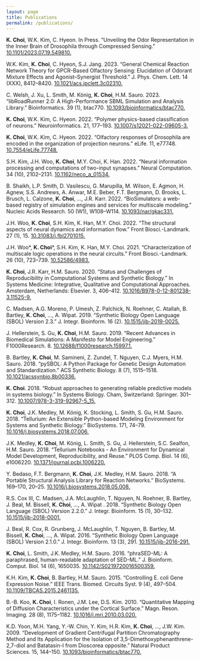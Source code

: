 ```yaml
---
layout: page
title: Publications
permalink: /publications/
---
```


**K. Choi**, W.K. Kim, C. Hyeon. In Press. “Unveiling the Odor Representation in the Inner Brain of Drosophila through Compressed Sensing.” [10.1101/2023.07.19.549810.](https://doi.org/10.1101/2023.07.19.549810)

W.K. Kim, **K. Choi**, C. Hyeon, S.J. Jang. 2023. “General Chemical Reaction Network Theory for GPCR-Based Olfactory Sensing: Elucidation of Odorant Mixture Effects and Agonist–Synergist Threshold.” J. Phys. Chem. Lett. 14 (XXX), 8412–8420. [10.1021/acs.jpclett.3c02310.](https://doi.org/10.1021/acs.jpclett.3c02310)

C. Welsh, J. Xu, L. Smith, M. König, **K. Choi**, H.M. Sauro. 2023. “libRoadRunner 2.0: A High-Performance SBML Simulation and Analysis Library.” Bioinformatics. 39 (1), btac770. [10.1093/bioinformatics/btac770.](https://doi.org/10.1093/bioinformatics/btac770)

**K. Choi**, W.K. Kim, C. Hyeon. 2022. “Polymer physics-based classification of neurons.” Neuroinformatics. 21, 177–193. [10.1007/s12021-022-09605-3.](https://doi.org/10.1007/s12021-022-09605-3)

**K. Choi**, W.K. Kim, C. Hyeon. 2022. “Olfactory responses of Drosophila are encoded in the organization of projection neurons.” eLife. 11, e77748. [10.7554/eLife.77748.](https://doi.org/10.7554/eLife.77748)

S.H. Kim, J.H. Woo, **K. Choi**, M.Y. Choi, K. Han. 2022. “Neural information processing and computations of two-input synapses.” Neural Computation. 34 (10), 2102–2131. [10.1162/neco_a_01534.](https://doi.org/10.1162/neco_a_01534)

B. Shaikh, L.P. Smith, D. Vasilescu, G. Marupilla, M. Wilson, E. Agmon, H. Agnew, S.S. Andrews, A. Anwar, M.E. Beber, F.T. Bergmann, D. Brooks, L. Brusch, L. Calzone, **K. Choi**, …, J.R. Karr. 2022. “BioSimulators: a web-based registry of simulation engines and services for multiscale modeling.” Nucleic Acids Research. 50 (W1), W108–W114. [10.1093/nar/gkac331.](https://doi.org/10.1093/nar/gkac331)

J.H. Woo, **K. Choi**, S.H. Kim, K. Han, M.Y. Choi. 2022. “The structural aspects of neural dynamics and information flow.” Front Biosci.-Landmark. 27 (1), 15. [10.31083/j.fbl2701015.](https://doi.org/10.31083/j.fbl2701015)

J.H. Woo\*, **K. Choi**\*, S.H. Kim, K. Han, M.Y. Choi. 2021. “Characterization of multiscale logic operations in the neural circuits.” Front Biosci.-Landmark. 26 (10), 723–739. [10.52586/4983.](https://doi.org/10.52586/4983)

**K. Choi**, J.R. Karr, H.M. Sauro. 2020. “Status and Challenges of Reproducibility in Computational Systems and Synthetic Biology.” In Systems Medicine: Integrative, Qualitative and Computational Approaches. Amsterdam, Netherlands: Elsevier. 3, 406–412. [10.1016/B978-0-12-801238-3.11525-9.](https://doi.org/10.1016/B978-0-12-801238-3.11525-9)

C. Madsen, A.G. Moreno, P. Umesh, Z. Palchick, N. Roehner, C. Atallah, B. Bartley, **K. Choi**, …, A. Wipat. 2019. “Synthetic Biology Open Language (SBOL) Version 2.3.” J. Integr. Bioinform. 16 (2). [10.1515/jib-2019-0025.](https://doi.org/10.1515/jib-2019-0025)

J. Hellerstein, S. Gu, **K. Choi**, H.M. Sauro. 2019. “Recent Advances in Biomedical Simulations: A Manifesto for Model Engineering.” F1000Research. 8. [10.12688/f1000research.15997.1.](https://doi.org/10.12688/f1000research.15997.1)

B. Bartley, **K. Choi**, M. Samineni, Z. Zundel, T. Nguyen, C.J. Myers, H.M. Sauro. 2018. “pySBOL: A Python Package for Genetic Design Automation and Standardization.” ACS Synthetic Biology. 8 (7), 1515–1518. [10.1021/acssynbio.8b00336.](https://doi.org/10.1021/acssynbio.8b00336)

**K. Choi**. 2018. “Robust approaches to generating reliable predictive models in systems biology.” In Systems Biology. Cham, Switzerland: Springer. 301–312. [10.1007/978-3-319-92967-5_15.](https://doi.org/10.1007/978-3-319-92967-5_15)

**K. Choi**, J.K. Medley, M. König, K. Stocking, L. Smith, S. Gu, H.M. Sauro. 2018. “Tellurium: An Extensible Python-based Modeling Environment for Systems and Synthetic Biology.” BioSystems. 171, 74–79. [10.1016/j.biosystems.2018.07.006.](https://doi.org/10.1016/j.biosystems.2018.07.006)

J.K. Medley, **K. Choi**, M. König, L. Smith, S. Gu, J. Hellerstein, S.C. Sealfon, H.M. Sauro. 2018. “Tellurium Notebooks - An Environment for Dynamical Model Development, Reproducibility, and Reuse.” PLOS Comp. Biol. 14 (6), e1006220. [10.1371/journal.pcbi.1006220.](https://doi.org/10.1371/journal.pcbi.1006220)

Y. Bedaso, F.T. Bergmann, **K. Choi**, J.K. Medley, H.M. Sauro. 2018. “A Portable Structural Analysis Library for Reaction Networks.” BioSystems. 169–170, 20–25. [10.1016/j.biosystems.2018.05.008.](https://doi.org/10.1016/j.biosystems.2018.05.008)

R.S. Cox III, C. Madsen, J.A. McLaughlin, T. Nguyen, N. Roehner, B. Bartley, J. Beal, M. Bissell, **K. Choi**, …, A. Wipat . 2018. “Synthetic Biology Open Language (SBOL) Version 2.2.0.” J. Integr. Bioinform. 15 (1), 30–132. [10.1515/jib-2018-0001.](https://doi.org/10.1515/jib-2018-0001)

J. Beal, R. Cox, R. Grunberg, J. McLaughlin, T. Nguyen, B. Bartley, M. Bissell, **K. Choi**, …, A. Wipat. 2016. “Synthetic Biology Open Language (SBOL) Version 2.1.0.” J. Integr. Bioinform. 13 (3), 291. [10.1515/jib-2016-291.](https://doi.org/10.1515/jib-2016-291)

**K. Choi**, L. Smith, J.K. Medley, H.M. Sauro. 2016. “phraSED-ML: A paraphrased, human-readable adaptation of SED-ML.” J. Bioinform. Comput. Biol. 14 (6), 1650035. [10.1142/S0219720016500359.](https://doi.org/10.1142/S0219720016500359)

K.H. Kim, **K. Choi**, B. Bartley, H.M. Sauro. 2015. “Controlling E. coli Gene Expression Noise.” IEEE Trans. Biomed. Circuits Syst. 9 (4), 497–504. [10.1109/TBCAS.2015.2461135.](https://doi.org/10.1109/TBCAS.2015.2461135)

B.-B. Koo, **K. Choi**, I. Ronen, J.M. Lee, D.S. Kim. 2010. “Quantitative Mapping of Diffusion Characteristics under the Cortical Surface.” Magn. Reson. Imaging. 28 (8), 1175–1182. [10.1016/j.mri.2010.03.020.](https://doi.org/10.1016/j.mri.2010.03.020)

K.D. Yoon, M.H. Yang, Y.-W. Chin, Y. Kim, H.R. Kim, **K. Choi**, …, J.W. Kim. 2009. “Development of Gradient Centrifugal Partition Chromatography Method and Its Application for the Isolation of 3,5-Dimethoxyphenanthrene-2,7-diol and Batatasin-I from Dioscorea opposite.” Natural Product Sciences. 15, 144–150. [10.1093/bioinformatics/btac770.](https://doi.org/10.1093/bioinformatics/btac770)

